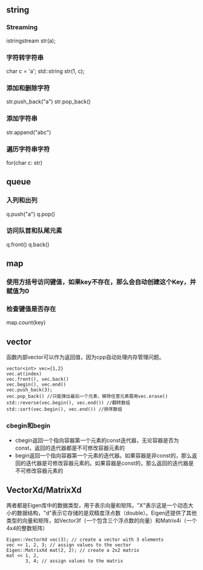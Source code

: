 ## string
### Streaming
istringstream str(a);
### 字符转字符串
char c = 'a';
std::string str(1, c);
### 添加和删除字符
str.push_back("a")
str.pop_back()
### 添加字符串
str.append("abc")
### 遍历字符串字符
for(char c: str)

## queue
### 入列和出列
q.push("a")
q.pop()

### 访问队首和队尾元素
q.front()
q.back()

## map
### 使用方括号访问键值，如果key不存在，那么会自动创建这个Key，并赋值为0

### 检查键值是否存在
map.count(key) 

## vector
函数内部vector可以作为返回值，因为cpp自动处理内存管理问题。
```
vector<int> vec={1,2}
vec.at(index)
vec.front(), vec.back() 
vec.begin(), vec.end()
vec.push_back(3);
vec.pop_back() //只能弹出最后一个元素，移除任意元素需用vec.erase()
std::reverse(vec.begin(), vec.end()) //翻转数组
std::sort(vec.begin(), vec.end()) //排序数组
```
### cbegin和begin
- cbegin返回一个指向容器第一个元素的const迭代器，无论容器是否为const，返回的迭代器都是不可修改容器元素的
- begin返回一个指向容器第一个元素的迭代器。如果容器是非const的，那么返回的迭代器是可修改容器元素的。如果容器是const的，那么返回的迭代器是不可修改容器元素的

## VectorXd/MatrixXd
两者都是Eigen库中的数据类型，用于表示向量和矩阵。"X"表示这是一个动态大小的数据结构，"d"表示它存储的是双精度浮点数（double）。Eigen还提供了其他类型的向量和矩阵，如Vector3f（一个包含三个浮点数的向量）和Matrix4i（一个4x4的整数矩阵）
```
Eigen::VectorXd vec(3); // create a vector with 3 elements
vec << 1, 2, 3; // assign values to the vector
Eigen::MatrixXd mat(2, 2); // create a 2x2 matrix
mat << 1, 2,
       3, 4; // assign values to the matrix
```



